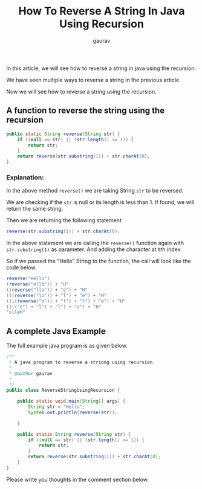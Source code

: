﻿---
layout: post
title: "How To Reverse A String In Java Using Recursion"
author: gaurav
categories: [Java, String]
description: "In this article, we will see how to reverse a string in java using the recursion."
---
In this article, we will see how to reverse a string in java using the recursion.

We have seen multiple ways to reverse a string in the previous article.

Now we will see how to reverse a string using the recursion.

## A function to reverse the string using the recursion 


```java
public static String reverse(String str) {
    if ((null == str) || (str.length() <= 1)) {
        return str;
    }
    return reverse(str.substring(1)) + str.charAt(0);
}
```

### Explanation:

In the above method `reverse()` we are taking String `str` to be reversed.

We are checking if the `str` is null or its length is less than 1. If found, we will return the same string.

Then we are returning the following statement
```java
reverse(str.substring(1)) + str.charAt(0);
```

In the above statement we are calling the `reverse()` function again with  `str.substring(1)` as parameter. And adding the character at `0`th index.


So if we passed the "Hello" String to the function, the call will look like the code below.

```java
reverse("Hello")
(reverse("ello")) + "H"
((reverse("llo")) + "e") + "H"
(((reverse("lo")) + "l") + "e") + "H"
((((reverse("o")) + "l") + "l") + "e") + "H"
(((("o") + "l") + "l") + "e") + "H"
"olleH"
```

## A complete Java Example
The full example java program is as given below.

```java
/**
 * A java program to reverse a striong using recursion.
 * 
 * @author gaurav
 *
 */
public class ReverseStringUsingRecursion {

	public static void main(String[] args) {
		String str = "Hello";
		System.out.println(reverse(str));

	}

	public static String reverse(String str) {
	    if ((null == str) || (str.length() <= 1)) {
	        return str;
	    }
	    return reverse(str.substring(1)) + str.charAt(0);
	}
}
```

Please write you thoughts in the comment section below.
